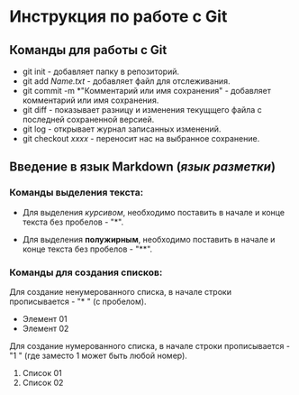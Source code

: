 # Инструкция по работе с Git

## Команды для работы с Git

* git init - добавляет папку в репозиторий. 
* git add *Name.txt* - добавляет файл для отслеживания.
* git commit -m *"Комментарий или имя сохранения" - добавляет комментарий или имя сохранения.
* git diff - показывает разницу и изменения текущщего файла с последней сохраненной версией.
* git log - открывает журнал записанных изменений.
* git checkout *xxxx* - переносит нас на выбранное сохранение.

## Введение в язык Markdown (*язык разметки*)
### Команды выделения текста:

* Для выделения *курсивом*, необходимо поставить в начале и конце текста без пробелов - "*".

* Для выделения **полужирным**, необходимо поставить в начале и конце текста без пробелов - "**".

### Команды для создания списков:

Для создание ненумерованного списка, в начале строки прописывается - "* " (с пробелом). 
* Элемент 01
* Элемент 02

Для создание нумерованного списка, в начале строки прописывается - "1 " (где заместо 1 может быть любой номер). 

1. Список 01
2. Список 02
